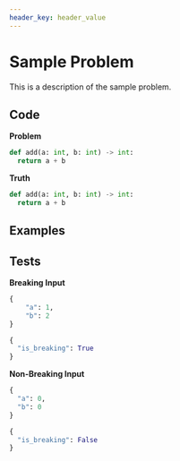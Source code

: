 ```yaml
---
header_key: header_value
---
```


# Sample Problem
This is a description of the sample problem.

## Code

**Problem**
```python
def add(a: int, b: int) -> int:
  return a + b
```

**Truth**
```python
def add(a: int, b: int) -> int:
  return a + b
```

## Examples

## Tests
**Breaking Input**
```python
{
    "a": 1,
    "b": 2
}
```

```python
{
  "is_breaking": True
}
```

**Non-Breaking Input**
```python
{
  "a": 0,
  "b": 0
}
```

```python
{
  "is_breaking": False
}
```


